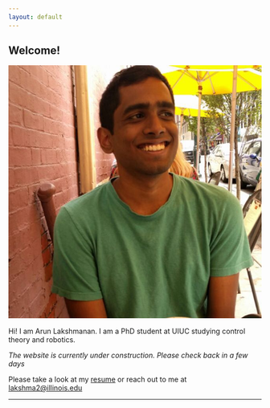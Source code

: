 ```yaml
---
layout: default
---
```


## Welcome!

<img class="profile-picture" src="cafe_picture.jpg">

Hi! I am Arun Lakshmanan. I am a PhD student at UIUC studying control theory
and robotics.

*The website is currently under construction. Please check back in a few days*

Please take a look at my [resume](https://raw.githack.com/arunlakshmanan/resume-cv/master/resume.pdf) or reach out to me at [lakshma2@illinois.edu](mailto:lakshma2@illinois.edu)




---
